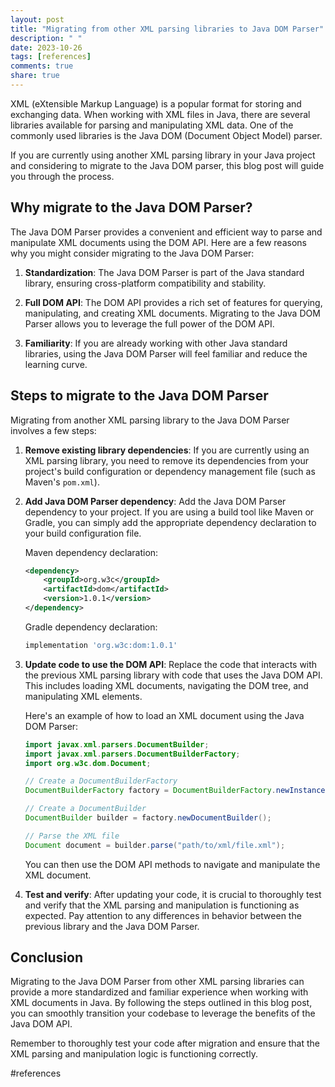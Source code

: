 ```yaml
---
layout: post
title: "Migrating from other XML parsing libraries to Java DOM Parser"
description: " "
date: 2023-10-26
tags: [references]
comments: true
share: true
---
```


XML (eXtensible Markup Language) is a popular format for storing and exchanging data. When working with XML files in Java, there are several libraries available for parsing and manipulating XML data. One of the commonly used libraries is the Java DOM (Document Object Model) parser.

If you are currently using another XML parsing library in your Java project and considering to migrate to the Java DOM parser, this blog post will guide you through the process.

## Why migrate to the Java DOM Parser?

The Java DOM Parser provides a convenient and efficient way to parse and manipulate XML documents using the DOM API. Here are a few reasons why you might consider migrating to the Java DOM Parser:

1. **Standardization**: The Java DOM Parser is part of the Java standard library, ensuring cross-platform compatibility and stability.

2. **Full DOM API**: The DOM API provides a rich set of features for querying, manipulating, and creating XML documents. Migrating to the Java DOM Parser allows you to leverage the full power of the DOM API.

3. **Familiarity**: If you are already working with other Java standard libraries, using the Java DOM Parser will feel familiar and reduce the learning curve.

## Steps to migrate to the Java DOM Parser

Migrating from another XML parsing library to the Java DOM Parser involves a few steps:

1. **Remove existing library dependencies**: If you are currently using an XML parsing library, you need to remove its dependencies from your project's build configuration or dependency management file (such as Maven's `pom.xml`).

2. **Add Java DOM Parser dependency**: Add the Java DOM Parser dependency to your project. If you are using a build tool like Maven or Gradle, you can simply add the appropriate dependency declaration to your build configuration file.

   Maven dependency declaration:

   ```xml
   <dependency>
       <groupId>org.w3c</groupId>
       <artifactId>dom</artifactId>
       <version>1.0.1</version>
   </dependency>
   ```

   Gradle dependency declaration:

   ```groovy
   implementation 'org.w3c:dom:1.0.1'
   ```

3. **Update code to use the DOM API**: Replace the code that interacts with the previous XML parsing library with code that uses the Java DOM API. This includes loading XML documents, navigating the DOM tree, and manipulating XML elements.

   Here's an example of how to load an XML document using the Java DOM Parser:

   ```java
   import javax.xml.parsers.DocumentBuilder;
   import javax.xml.parsers.DocumentBuilderFactory;
   import org.w3c.dom.Document;

   // Create a DocumentBuilderFactory
   DocumentBuilderFactory factory = DocumentBuilderFactory.newInstance();

   // Create a DocumentBuilder
   DocumentBuilder builder = factory.newDocumentBuilder();

   // Parse the XML file
   Document document = builder.parse("path/to/xml/file.xml");
   ```

   You can then use the DOM API methods to navigate and manipulate the XML document.

4. **Test and verify**: After updating your code, it is crucial to thoroughly test and verify that the XML parsing and manipulation is functioning as expected. Pay attention to any differences in behavior between the previous library and the Java DOM Parser.

## Conclusion

Migrating to the Java DOM Parser from other XML parsing libraries can provide a more standardized and familiar experience when working with XML documents in Java. By following the steps outlined in this blog post, you can smoothly transition your codebase to leverage the benefits of the Java DOM API.

Remember to thoroughly test your code after migration and ensure that the XML parsing and manipulation logic is functioning correctly.

#references